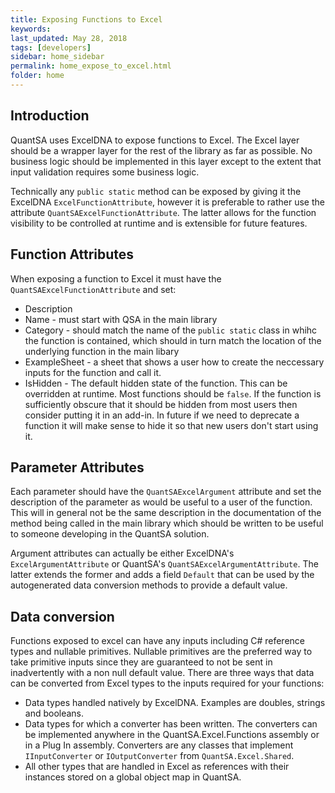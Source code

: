 ```yaml
---
title: Exposing Functions to Excel
keywords: 
last_updated: May 28, 2018
tags: [developers]
sidebar: home_sidebar
permalink: home_expose_to_excel.html
folder: home
---
```


## Introduction

QuantSA uses ExcelDNA to expose functions to Excel.  The Excel layer should be a wrapper layer for the rest of the library as far as possible.  No business logic should be implemented in this layer except to the extent that input validation requires some business logic.

Technically any `public static` method can be exposed by giving it the ExcelDNA `ExcelFunctionAttribute`, however it is preferable to rather use the attribute `QuantSAExcelFunctionAttribute`.   The latter allows for the function visibility to be controlled at runtime and is extensible for future features.

## Function Attributes

When exposing a function to Excel it must have the `QuantSAExcelFunctionAttribute` and set:

 * Description
 * Name - must start with QSA in the main library
 * Category - should match the name of the `public static` class in whihc the function is contained, which should in turn match the location of the underlying function in the main libary
 * ExampleSheet - a sheet that shows a user how to create the neccessary inputs for the function and call it.
 * IsHidden - The default hidden state of the function.  This can be overridden at runtime.  Most functions should be `false`.  If the function is sufficiently obscure that it should be hidden from most users then consider putting it in an add-in.  In future if we need to deprecate a function it will make sense to hide it so that new users don't start using it.


## Parameter Attributes

Each parameter should have the `QuantSAExcelArgument` attribute and set the description of the parameter as would be useful to a user of the function.  This will in general not be the same description in the documentation of the method being called in the main library which should be written to be useful to someone developing in the QuantSA solution.

Argument attributes can actually be either ExcelDNA's `ExcelArgumentAttribute` or QuantSA's `QuantSAExcelArgumentAttribute`.  The latter extends the former and adds a field `Default` that can be used by the autogenerated data conversion methods to provide a default value.

## Data conversion

Functions exposed to excel can have any inputs including C# reference types and nullable primitives.  Nullable primitives are the preferred way to take primitive inputs since they are guaranteed to not be sent in inadvertently with a non null default value.  There are three ways that data can be converted from Excel types to the inputs required for your functions:

* Data types handled natively by ExcelDNA.  Examples are doubles, strings and booleans.
* Data types for which a converter has been written.  The converters can be implemented anywhere in the QuantSA.Excel.Functions assembly or in a Plug In assembly.  Converters are any classes that implement `IInputConverter` or `IOutputConverter` from `QuantSA.Excel.Shared`.
* All other types that are handled in Excel as references with their instances stored on a global object map in QuantSA.


